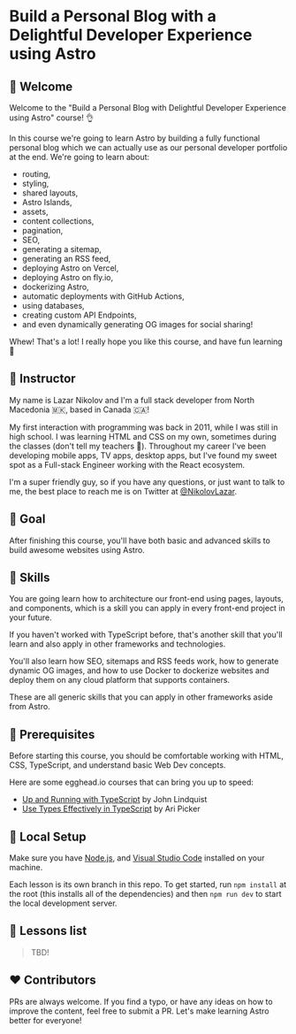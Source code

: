 # Build a Personal Blog with a Delightful Developer Experience using Astro

## 👋 Welcome

Welcome to the "Build a Personal Blog with Delightful Developer Experience using Astro" course! 👌

In this course we're going to learn Astro by building a fully functional personal blog which we can actually use as our personal developer portfolio at the end. We're going to learn about:

- routing,
- styling,
- shared layouts,
- Astro Islands,
- assets,
- content collections,
- pagination,
- SEO,
- generating a sitemap,
- generating an RSS feed,
- deploying Astro on Vercel,
- deploying Astro on fly.io,
- dockerizing Astro,
- automatic deployments with GitHub Actions,
- using databases,
- creating custom API Endpoints,
- and even dynamically generating OG images for social sharing!

Whew! That's a lot! I really hope you like this course, and have fun learning 💖

## 🤠 Instructor

My name is Lazar Nikolov and I'm a full stack developer from North Macedonia 🇲🇰, based in Canada 🇨🇦!

My first interaction with programming was back in 2011, while I was still in high school. I was learning HTML and CSS on my own, sometimes during the classes (don't tell my teachers 🤫). Throughout my career I've been developing mobile apps, TV apps, desktop apps, but I've found my sweet spot as a Full-stack Engineer working with the React ecosystem.

I'm a super friendly guy, so if you have any questions, or just want to talk to me, the best place to reach me is on Twitter at [@NikolovLazar](https://twitter.com/NikolovLazar).

## 🎯 Goal

After finishing this course, you'll have both basic and advanced skills to build awesome websites using Astro.

## 🚅 Skills

You are going learn how to architecture our front-end using pages, layouts, and components, which is a skill you can apply in every front-end project in your future.

If you haven't worked with TypeScript before, that's another skill that you'll learn and also apply in other frameworks and technologies.

You'll also learn how SEO, sitemaps and RSS feeds work, how to generate dynamic OG images, and how to use Docker to dockerize websites and deploy them on any cloud platform that supports containers.

These are all generic skills that you can apply in other frameworks aside from Astro.

## 🚧 Prerequisites

Before starting this course, you should be comfortable working with HTML, CSS, TypeScript, and understand basic Web Dev concepts.

Here are some egghead.io courses that can bring you up to speed:

- [Up and Running with TypeScript](https://egghead.io/courses/up-and-running-with-typescript) by John Lindquist
- [Use Types Effectively in TypeScript](https://egghead.io/courses/use-types-effectively-in-typescript) by Ari Picker

## 💽 Local Setup

Make sure you have [Node.js](https://nodejs.org/), and [Visual Studio Code](https://code.visualstudio.com/) installed on your machine.

Each lesson is its own branch in this repo. To get started, run `npm install` at the root (this installs all of the dependencies) and then `npm run dev` to start the local development server.

## 🔢 Lessons list

> TBD!

## ❤️ Contributors

PRs are always welcome. If you find a typo, or have any ideas on how to improve the content, feel free to submit a PR. Let's make learning Astro better for everyone!
